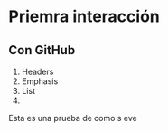 # Priemra interacción
## **Con GitHub**

1. Headers 
2. Emphasis 
3. List 
4. 

Esta es una prueba de como s eve 
